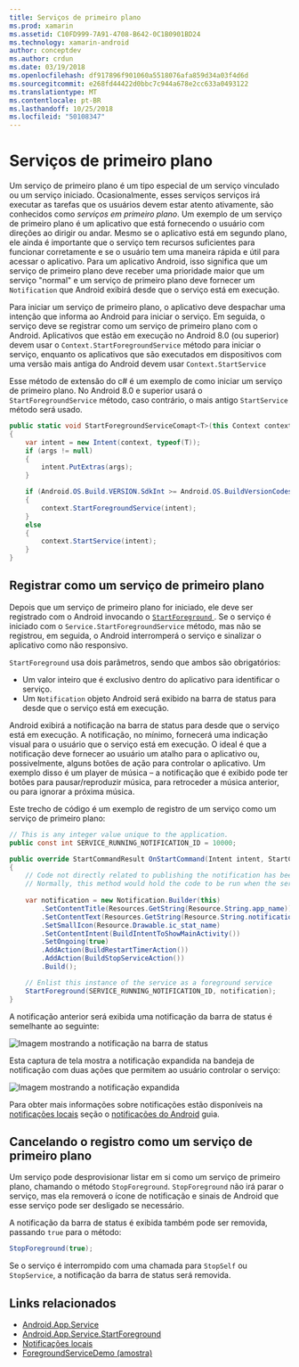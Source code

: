```yaml
---
title: Serviços de primeiro plano
ms.prod: xamarin
ms.assetid: C10FD999-7A91-4708-B642-0C1B0901BD24
ms.technology: xamarin-android
author: conceptdev
ms.author: crdun
ms.date: 03/19/2018
ms.openlocfilehash: df917896f901060a5518076afa859d34a03f4d6d
ms.sourcegitcommit: e268fd44422d0bbc7c944a678e2cc633a0493122
ms.translationtype: MT
ms.contentlocale: pt-BR
ms.lasthandoff: 10/25/2018
ms.locfileid: "50108347"
---
```

# <a name="foreground-services"></a>Serviços de primeiro plano

Um serviço de primeiro plano é um tipo especial de um serviço vinculado ou um serviço iniciado. Ocasionalmente, esses serviços serviços irá executar as tarefas que os usuários devem estar atento ativamente, são conhecidos como _serviços em primeiro plano_. Um exemplo de um serviço de primeiro plano é um aplicativo que está fornecendo o usuário com direções ao dirigir ou andar. Mesmo se o aplicativo está em segundo plano, ele ainda é importante que o serviço tem recursos suficientes para funcionar corretamente e se o usuário tem uma maneira rápida e útil para acessar o aplicativo. Para um aplicativo Android, isso significa que um serviço de primeiro plano deve receber uma prioridade maior que um serviço "normal" e um serviço de primeiro plano deve fornecer um `Notification` que Android exibirá desde que o serviço está em execução.
 
Para iniciar um serviço de primeiro plano, o aplicativo deve despachar uma intenção que informa ao Android para iniciar o serviço. Em seguida, o serviço deve se registrar como um serviço de primeiro plano com o Android. Aplicativos que estão em execução no Android 8.0 (ou superior) devem usar o `Context.StartForegroundService` método para iniciar o serviço, enquanto os aplicativos que são executados em dispositivos com uma versão mais antiga do Android devem usar `Context.StartService`

Esse método de extensão do c# é um exemplo de como iniciar um serviço de primeiro plano. No Android 8.0 e superior usará o `StartForegroundService` método, caso contrário, o mais antigo `StartService` método será usado.  

```csharp
public static void StartForegroundServiceComapt<T>(this Context context, Bundle args = null) where T : Service
{
    var intent = new Intent(context, typeof(T));
    if (args != null) 
    {
        intent.PutExtras(args);
    }

    if (Android.OS.Build.VERSION.SdkInt >= Android.OS.BuildVersionCodes.O)
    {
        context.StartForegroundService(intent);
    }
    else
    {
        context.StartService(intent);
    }
}
```

## <a name="registering-as-a-foreground-service"></a>Registrar como um serviço de primeiro plano

Depois que um serviço de primeiro plano for iniciado, ele deve ser registrado com o Android invocando o [ `StartForeground` ](https://developer.xamarin.com/api/member/Android.App.Service.StartForeground/p/System.Int32/Android.App.Notification/). Se o serviço é iniciado com o `Service.StartForegroundService` método, mas não se registrou, em seguida, o Android interromperá o serviço e sinalizar o aplicativo como não responsivo.

`StartForeground` usa dois parâmetros, sendo que ambos são obrigatórios:
 
* Um valor inteiro que é exclusivo dentro do aplicativo para identificar o serviço.
* Um `Notification` objeto Android será exibido na barra de status para desde que o serviço está em execução.

Android exibirá a notificação na barra de status para desde que o serviço está em execução. A notificação, no mínimo, fornecerá uma indicação visual para o usuário que o serviço está em execução. O ideal é que a notificação deve fornecer ao usuário um atalho para o aplicativo ou, possivelmente, alguns botões de ação para controlar o aplicativo. Um exemplo disso é um player de música &ndash; a notificação que é exibido pode ter botões para pausar/reproduzir música, para retroceder a música anterior, ou para ignorar a próxima música. 

Este trecho de código é um exemplo de registro de um serviço como um serviço de primeiro plano:   

```csharp
// This is any integer value unique to the application.
public const int SERVICE_RUNNING_NOTIFICATION_ID = 10000;

public override StartCommandResult OnStartCommand(Intent intent, StartCommandFlags flags, int startId)
{
    // Code not directly related to publishing the notification has been omitted for clarity.
    // Normally, this method would hold the code to be run when the service is started.
    
    var notification = new Notification.Builder(this)
        .SetContentTitle(Resources.GetString(Resource.String.app_name))
        .SetContentText(Resources.GetString(Resource.String.notification_text))
        .SetSmallIcon(Resource.Drawable.ic_stat_name)
        .SetContentIntent(BuildIntentToShowMainActivity())
        .SetOngoing(true)
        .AddAction(BuildRestartTimerAction())
        .AddAction(BuildStopServiceAction())
        .Build();

    // Enlist this instance of the service as a foreground service
    StartForeground(SERVICE_RUNNING_NOTIFICATION_ID, notification);
}
```

A notificação anterior será exibida uma notificação da barra de status é semelhante ao seguinte:

![Imagem mostrando a notificação na barra de status](foreground-services-images/foreground-services-01.png "imagem mostrando a notificação na barra de status")

Esta captura de tela mostra a notificação expandida na bandeja de notificação com duas ações que permitem ao usuário controlar o serviço:

![Imagem mostrando a notificação expandida](foreground-services-images/foreground-services-02.png "imagem mostrando a notificação expandida.")

Para obter mais informações sobre notificações estão disponíveis na [notificações locais](~/android/app-fundamentals/notifications/local-notifications.md) seção o [notificações do Android](~/android/app-fundamentals/notifications/index.md) guia.

## <a name="unregistering-as-a-foreground-service"></a>Cancelando o registro como um serviço de primeiro plano

Um serviço pode desprovisionar listar em si como um serviço de primeiro plano, chamando o método `StopForeground`. `StopForeground` não irá parar o serviço, mas ela removerá o ícone de notificação e sinais de Android que esse serviço pode ser desligado se necessário.

A notificação da barra de status é exibida também pode ser removida, passando `true` para o método: 

```csharp
StopForeground(true);
```

Se o serviço é interrompido com uma chamada para `StopSelf` ou `StopService`, a notificação da barra de status será removida.

## <a name="related-links"></a>Links relacionados

- [Android.App.Service](https://developer.xamarin.com/api/type/Android.App.Service/)
- [Android.App.Service.StartForeground](https://developer.xamarin.com/api/member/Android.App.Service.StartForeground/p/System.Int32/Android.App.Notification/)
- [Notificações locais](~/android/app-fundamentals/notifications/local-notifications.md)
- [ForegroundServiceDemo (amostra)](https://developer.xamarin.com/samples/monodroid/ApplicationFundamentals/ServiceSamples/ForegroundServiceDemo/)
